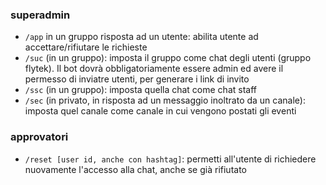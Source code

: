 ### superadmin
- `/app` in un gruppo risposta ad un utente: abilita utente ad accettare/rifiutare le richieste
- `/suc` (in un gruppo): imposta il gruppo come chat degli utenti (gruppo flytek). Il bot dovrà obbligatoriamente essere admin ed avere il permesso di inviatre utenti, per generare i link di invito
- `/ssc` (in un gruppo): imposta quella chat come chat staff
- `/sec` (in privato, in risposta ad un messaggio inoltrato da un canale): imposta quel canale come canale in cui vengono postati gli eventi

### approvatori
- `/reset [user id, anche con hashtag]`: permetti all'utente di richiedere nuovamente l'accesso alla chat, anche se già rifiutato
